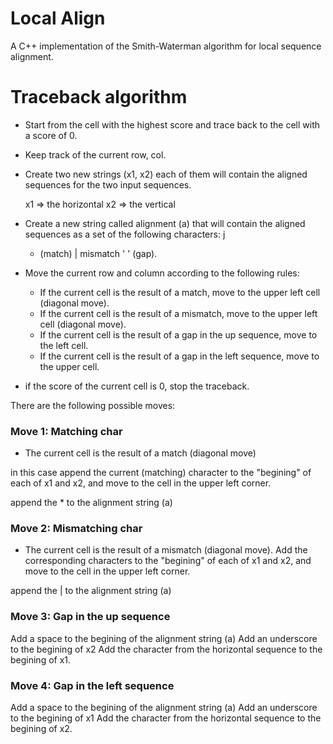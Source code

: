 # Local Align

A C++ implementation of the Smith-Waterman algorithm for local sequence
alignment.

# Traceback algorithm

- Start from the cell with the highest score and trace back to the cell with a
score of 0.

- Keep track of the current row, col.

- Create two new strings (x1, x2) each of them will contain the aligned
  sequences for the two input sequences.

  x1 => the horizontal
  x2 => the vertical

- Create a new string called alignment (a) that will contain the aligned
  sequences as a set of the following characters:
  j
  * (match)
  | mismatch
  ' ' (gap).

- Move the current row and column according to the following rules:

  - If the current cell is the result of a match, move to the upper left cell
    (diagonal move).
  - If the current cell is the result of a mismatch, move to the upper left cell
    (diagonal move).
  - If the current cell is the result of a gap in the up sequence, move to the
    left cell.
  - If the current cell is the result of a gap in the left sequence, move to
    the upper cell.

- if the score of the current cell is 0, stop the traceback.

There are the following possible moves:

### Move 1: Matching char
-  The current cell is the result of a match (diagonal move)

in this case append the current (matching) character to the "begining" of each
of x1 and x2, and move to the cell in the upper left corner.

append the * to the alignment string (a)

### Move 2: Mismatching char
- The current cell is the result of a mismatch (diagonal move). Add the
  corresponding characters to the "begining" of each of x1 and x2, and move to
  the cell in the upper left corner.

append the | to the alignment string (a)

### Move 3: Gap in the up sequence

Add a space to the begining of the alignment string (a)
Add an underscore to the begining of x2
Add the character from the horizontal sequence to the begining of x1.

### Move 4: Gap in the left sequence

Add a space to the begining of the alignment string (a)
Add an underscore to the begining of x1
Add the character from the horizontal sequence to the begining of x2.

